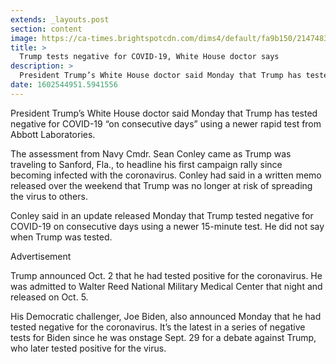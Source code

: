 ```yaml
--- 
extends: _layouts.post 
section: content 
image: https://ca-times.brightspotcdn.com/dims4/default/fa9b150/2147483647/strip/true/crop/3654x1918+0+259/resize/1200x630!/quality/90/?url=https%3A%2F%2Fcalifornia-times-brightspot.s3.amazonaws.com%2F1b%2F25%2F5d52785485fc24416de3fc2a203d%2Ffcfa126c51db40b7938e9d9be3665204 
title: > 
  Trump tests negative for COVID-19, White House doctor says 
description: > 
  President Trump’s White House doctor said Monday that Trump has tested negative for COVID-19 “on consecutive days” using a newer rapid test from Abbott Laboratories.Conley said in an update released Monday that Trump tested negative for COVID-19 on consecutive days using a newer 15-minute test.AdvertisementTrump announced Oct. 2 that he had tested positive for the coronavirus.His Democratic challenger, Joe Biden, also announced Monday that he had tested negative for the coronavirus.It’s the latest in a series of negative tests for Biden since he was onstage Sept. 29 for a debate against Trump, who later tested positive for the virus. 
date: 1602544951.5941556 
--- 
```

President Trump’s White House doctor said Monday that Trump has tested negative for COVID-19 “on consecutive days” using a newer rapid test from Abbott Laboratories.

The assessment from Navy Cmdr. Sean Conley came as Trump was traveling to Sanford, Fla., to headline his first campaign rally since becoming infected with the coronavirus. Conley had said in a written memo released over the weekend that Trump was no longer at risk of spreading the virus to others.

Conley said in an update released Monday that Trump tested negative for COVID-19 on consecutive days using a newer 15-minute test. He did not say when Trump was tested.

Advertisement

Trump announced Oct. 2 that he had tested positive for the coronavirus. He was admitted to Walter Reed National Military Medical Center that night and released on Oct. 5.

His Democratic challenger, Joe Biden, also announced Monday that he had tested negative for the coronavirus. It’s the latest in a series of negative tests for Biden since he was onstage Sept. 29 for a debate against Trump, who later tested positive for the virus.